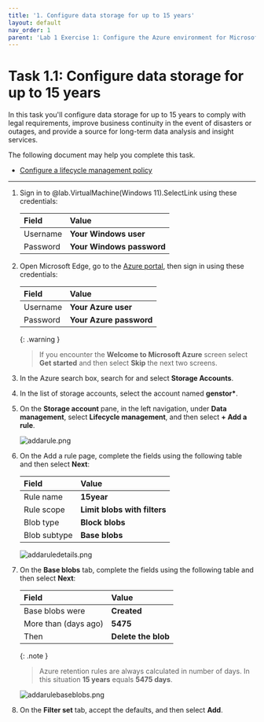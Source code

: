 ```yaml
---
title: '1. Configure data storage for up to 15 years'
layout: default
nav_order: 1
parent: 'Lab 1 Exercise 1: Configure the Azure environment for Microsoft Sentinel'
---
```


# Task 1.1: Configure data storage for up to 15 years

In this task you'll configure data storage for up to 15 years to comply with legal requirements, improve business continuity in the event of disasters or outages, and provide a source for long-term data analysis and insight services.

The following document may help you complete this task.  

- [Configure a lifecycle management policy](https://learn.microsoft.com/en-us/azure/storage/blobs/lifecycle-management-policy-configure?tabs=azure-portal#create-or-manage-a-policy)

--- 

1. Sign in to @lab.VirtualMachine(Windows 11).SelectLink using these credentials:

    | Field | Value |
    |:--|:--|
    | Username | **Your Windows user**  |
    | Password | **Your Windows password** |
    
1. Open Microsoft Edge, go to the [Azure portal](https://portal.azure.com), then sign in using these credentials:
   
    | Field | Value |
    |:--|:--|
    | Username | **Your Azure user** |
    | Password | **Your Azure password** |

    {: .warning }
    > If you encounter the **Welcome to Microsoft Azure** screen select **Get started** and then select **Skip** the next two screens.

1. In the Azure search box, search for and select **Storage Accounts**.

1. In the list of storage accounts, select the account named **genstor\***.

1. On the **Storage account** pane, in the left navigation, under **Data management**, select **Lifecycle management**, and then select **+ Add a rule**.

    ![addarule.png](../media/addarule.png)

1. On the Add a rule page, complete the fields using the following table and then select **Next**:

    | Field | Value |
    |:-----|:-----|
    | Rule name | **15year** |
    | Rule scope | **Limit blobs with filters** |
    | Blob type | **Block blobs** |
    | Blob subtype | **Base blobs** |

    ![addaruledetails.png](../media/addaruledetails.png)

1. On the **Base blobs** tab, complete the fields using the following table and then select **Next**:

    | Field | Value |
    |:-----|:-----|
    | Base blobs were | **Created** |
    | More than (days ago) | **5475** |
    | Then | **Delete the blob** |

    {: .note }
    > Azure retention rules are always calculated in number of days.  In this situation **15 years** equals **5475 days**.

    ![addarulebaseblobs.png](../media/addarulebaseblobs.png)

1. On the **Filter set** tab, accept the defaults, and then select **Add**.
